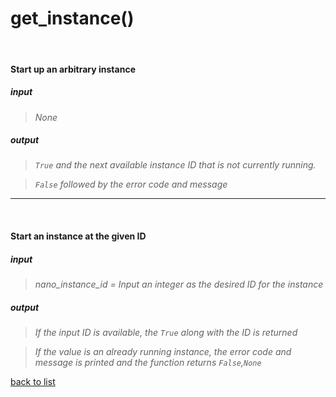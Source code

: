 # **get_instance()**
<br/>

#### Start up an arbitrary instance
##### input
>_None_

##### output
>_`True` and the next available instance ID that is not currently running._   

>_`False` followed by the error code and message_

-----------

<br/>

#### Start an instance at the given ID
##### input
>_nano_instance_id = Input an integer as the desired ID for the instance_

##### output
>_If the input ID is available, the `True` along with the ID is returned_    

>_If the value is an already running instance, the error code and message is printed and the function returns `False`,`None`_

[back to list](../Index.md)
